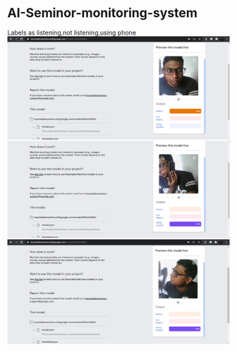 # AI-Seminor-monitoring-system
Labels as listening,not listening,using phone
![Test Image 1](33.png)
![Test Image 1](22.png)
![Test Image 1](11.png)
